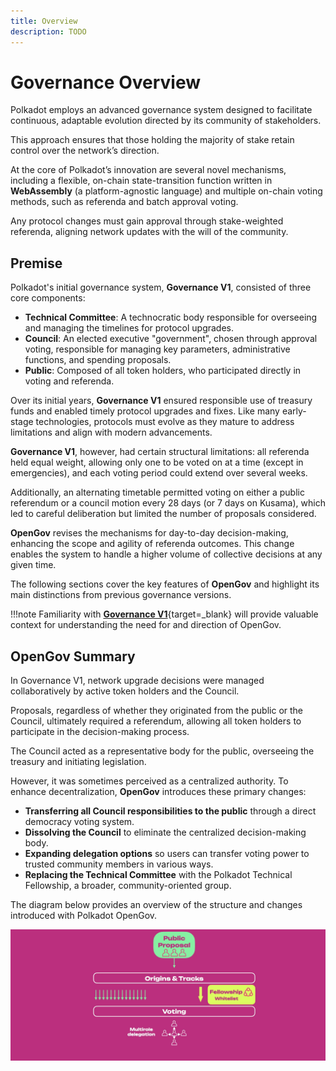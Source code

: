 ```yaml
---
title: Overview
description: TODO
---
```


# Governance Overview

Polkadot employs an advanced governance system designed to facilitate continuous, adaptable evolution directed by its community of stakeholders. 

This approach ensures that those holding the majority of stake retain control over the network’s direction.

At the core of Polkadot’s innovation are several novel mechanisms, including a flexible, on-chain state-transition function written in **WebAssembly** (a platform-agnostic language) and multiple on-chain voting methods, such as referenda and batch approval voting. 

Any protocol changes must gain approval through stake-weighted referenda, aligning network updates with the will of the community.

## Premise

Polkadot's initial governance system, **Governance V1**, consisted of three core components:

- **Technical Committee**: A technocratic body responsible for overseeing and managing the timelines for protocol upgrades.
- **Council**: An elected executive "government", chosen through approval voting, responsible for managing key parameters, administrative functions, and spending proposals.
- **Public**: Composed of all token holders, who participated directly in voting and referenda.

Over its initial years, **Governance V1** ensured responsible use of treasury funds and enabled timely protocol upgrades and fixes. Like many early-stage technologies, protocols must evolve as they mature to address limitations and align with modern advancements. 

**Governance V1**, however, had certain structural limitations: all referenda held equal weight, allowing only one to be voted on at a time (except in emergencies), and each voting period could extend over several weeks. 

Additionally, an alternating timetable permitted voting on either a public referendum or a council motion every 28 days (or 7 days on Kusama), which led to careful deliberation but limited the number of proposals considered.

**OpenGov** revises the mechanisms for day-to-day decision-making, enhancing the scope and agility of referenda outcomes. This change enables the system to handle a higher volume of collective decisions at any given time.

The following sections cover the key features of **OpenGov** and highlight its main distinctions from previous governance versions. 

!!!note
    Familiarity with [**Governance V1**](https://wiki.polkadot.network/docs/learn/learn-governance){target=\_blank} will provide valuable context for understanding the need for and direction of OpenGov. 

## OpenGov Summary

In Governance V1, network upgrade decisions were managed collaboratively by active token holders and the Council. 

Proposals, regardless of whether they originated from the public or the Council, ultimately required a referendum, allowing all token holders to participate in the decision-making process.

The Council acted as a representative body for the public, overseeing the treasury and initiating legislation. 

However, it was sometimes perceived as a centralized authority. To enhance decentralization, **OpenGov** introduces these primary changes:

- **Transferring all Council responsibilities to the public** through a direct democracy voting system.
- **Dissolving the Council** to eliminate the centralized decision-making body.
- **Expanding delegation options** so users can transfer voting power to trusted community members in various ways.
- **Replacing the Technical Committee** with the Polkadot Technical Fellowship, a broader, community-oriented group.

The diagram below provides an overview of the structure and changes introduced with Polkadot OpenGov.

![](/images/polkadot-protocol/onchain-governance/opengov-structure.webp)

